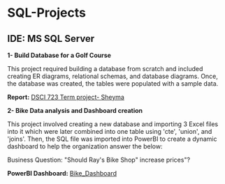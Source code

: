 # SQL-Projects

## IDE: MS SQL Server 

**1- Build Database for a Golf Course**

This project required building a database from scratch and included creating ER diagrams, relational schemas, and database diagrams. Once, the database was created, the tables were populated with a sample data. 

**Report:** [DSCI 723 Term project- Sheyma](https://github.com/Shaima15/SQL_Projects/blob/main/DSCI%20723%20Term%20project-%20Sheyma.docx) 

**2- Bike Data analysis and Dashboard creation**

This project involved creating a new database and importing 3 Excel files into it which were later combined into one table using 'cte', 'union', and 'joins'. Then, the SQL file was imported into PowerBI to create a dynamic dashboard to help the organization answer the below: 

Business Question: "Should Ray's Bike Shop" increase prices"?

**PowerBI Dashboard:** [Bike_Dashboard](https://github.com/Shaima15/SQL_Projects/blob/main/Bike_Dashboard.pbix)

